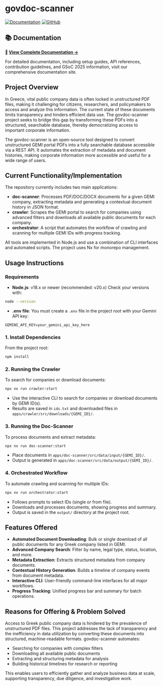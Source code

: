 # govdoc-scanner

[![Documentation](https://img.shields.io/badge/docs-GitHub%20Pages-blue)](https://flexivian.github.io/govdoc-scanner/)
[![GitHub](https://img.shields.io/badge/GitHub-govdoc--scanner-green)](https://github.com/flexivian/govdoc-scanner)

## 📚 Documentation

**📖 [View Complete Documentation →](https://flexivian.github.io/govdoc-scanner/)**

For detailed documentation, including setup guides, API references, contribution guidelines, and GSoC 2025 information, visit our comprehensive documentation site.

## Project Overview

In Greece, vital public company data is often locked in unstructured PDF files, making it challenging for citizens, researchers, and policymakers to access and analyze this information. The current state of these documents limits transparency and hinders efficient data use. The govdoc-scanner project seeks to bridge this gap by transforming these PDFs into a structured, searchable database, thereby democratizing access to important corporate information.

The govdoc-scanner is an open-source tool designed to convert unstructured GEMI portal PDFs into a fully searchable database accessible via a REST API. It automates the extraction of metadata and document histories, making corporate information more accessible and useful for a wide range of users.

## Current Functionality/Implementation

The repository currently includes two main applications:

- **doc-scanner**: Processes PDF/DOC/DOCX documents for a given GEMI company, extracting metadata and generating a contextual document history in JSON format.
- **crawler**: Scrapes the GEMI portal to search for companies using advanced filters and downloads all available public documents for each company.
- **orchestrator**: A script that automates the workflow of crawling and scanning for multiple GEMI IDs with progress tracking.

All tools are implemented in Node.js and use a combination of CLI interfaces and automated scripts. The project uses Nx for monorepo management.

## Usage Instructions

### Requirements

- **Node.js**: v18.x or newer (recommended: v20.x)
  Check your versions with:

```sh
node --version
```

- **.env file**: You must create a `.env` file in the project root with your Gemini API key:

```
GEMINI_API_KEY=your_gemini_api_key_here
```

### 1. Install Dependencies

From the project root:

```sh
npm install
```

### 2. Running the Crawler

To search for companies or download documents:

```sh
npx nx run crawler:start
```

- Use the interactive CLI to search for companies or download documents by GEMI ID(s).
- Results are saved in `ids.txt` and downloaded files in `apps/crawler/src/downloads/{GEMI_ID}/`.

### 3. Running the Doc-Scanner

To process documents and extract metadata:

```sh
npx nx run doc-scanner:start
```

- Place documents in `apps/doc-scanner/src/data/input/{GEMI_ID}/`.
- Output is generated in `apps/doc-scanner/src/data/output/{GEMI_ID}/`.

### 4. Orchestrated Workflow

To automate crawling and scanning for multiple IDs:

```sh
npx nx run orchestrator:start
```

- Follows prompts to select IDs (single or from file).
- Downloads and processes documents, showing progress and summary.
- Output is saved in the `output/` directory at the project root.

## Features Offered

- **Automated Document Downloading**: Bulk or single download of all public documents for any Greek company listed in GEMI.
- **Advanced Company Search**: Filter by name, legal type, status, location, and more.
- **Metadata Extraction**: Extracts structured metadata from company documents.
- **Contextual History Generation**: Builds a timeline of company events from document metadata.
- **Interactive CLI**: User-friendly command-line interfaces for all major workflows.
- **Progress Tracking**: Unified progress bar and summary for batch operations.

## Reasons for Offering & Problem Solved

Access to Greek public company data is hindered by the prevalence of unstructured PDF files. This project addresses the lack of transparency and the inefficiency in data utilization by converting these documents into structured, machine-readable formats.
govdoc-scanner automates:

- Searching for companies with complex filters
- Downloading all available public documents
- Extracting and structuring metadata for analysis
- Building historical timelines for research or reporting

This enables users to efficiently gather and analyze business data at scale, supporting transparency, due diligence, and investigative work.
